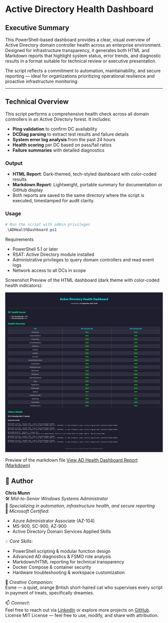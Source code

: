 # Active Directory Health Dashboard

## Executive Summary

This PowerShell-based dashboard provides a clear, visual overview of Active Directory domain controller health across an enterprise environment. Designed for infrastructure transparency, it generates both HTML and Markdown reports that highlight system status, error trends, and diagnostic results in a format suitable for technical review or executive presentation.

The script reflects a commitment to automation, maintainability, and secure reporting — ideal for organizations prioritizing operational resilience and proactive infrastructure monitoring.

---

## Technical Overview

This script performs a comprehensive health check across all domain controllers in an Active Directory forest. It includes:

- **Ping validation** to confirm DC availability  
- **DCDiag parsing** to extract test results and failure details  
- **System error log analysis** from the past 24 hours  
- **Health scoring** per DC based on pass/fail ratios  
- **Failure summaries** with detailed diagnostics  

### Output

- **HTML Report**: Dark-themed, tech-styled dashboard with color-coded results  
- **Markdown Report**: Lightweight, portable summary for documentation or GitHub display  
- Both reports are saved to the same directory where the script is executed, timestamped for audit clarity.

### Usage

```powershell
# Run the script with admin privileges
.\ADHealthDashboard.ps1
```


Requirements
- PowerShell 5.1 or later
- RSAT: Active Directory module installed
- Administrative privileges to query domain controllers and read event logs
- Network access to all DCs in scope

Screenshot
Preview of the HTML dashboard (dark theme with color-coded health indicators):

![AD Health Dashboard Screenshot](https://github.com/ChrisMunnPS/DomainControllerHealthDashboard/blob/main/ADHealthDashboard.png)



Preview of the markdown file
[View AD Health Dashboard Report (Markdown)](https://github.com/ChrisMunnPS/DomainControllerHealthDashboard/blob/main/ADHealthDashboard_20250921_163946.md)


## 👤 Author

**Chris Munn**  
🛠️ *Mid-to-Senior Windows Systems Administrator*  
🎯 *Specializing in automation, infrastructure health, and secure reporting*  
📜 *Microsoft Certified*:  
- Azure Administrator Associate (AZ-104)  
- MS-900, SC-900, AZ-900  
- Active Directory Domain Services Applied Skills  

💡 *Core Skills*:  
- PowerShell scripting & modular function design  
- Advanced AD diagnostics & FSMO role analysis  
- Markdown/HTML reporting for technical transparency  
- Docker Compose & container security  
- Hardware troubleshooting & workspace customization  

🐾 *Creative Companion*:  
Esme — a quiet, orange British short-haired cat who supervises every script in payment of treats, specifically dreamies.


📫 *Connect*:  
Feel free to reach out via [LinkedIn](https://www.linkedin.com/in/chrismunn/) or explore more projects on [GitHub](https://github.com/ChrisMunnPS).
License
MIT License — feel free to use, modify, and share with attribution.

